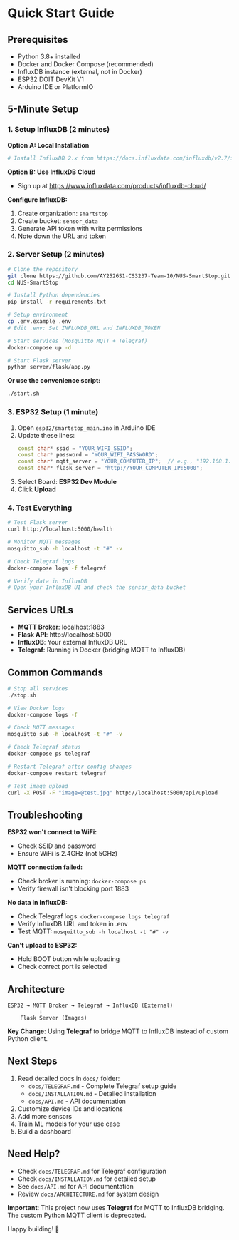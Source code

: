 # Quick Start Guide

## Prerequisites
- Python 3.8+ installed
- Docker and Docker Compose (recommended)
- InfluxDB instance (external, not in Docker)
- ESP32 DOIT DevKit V1
- Arduino IDE or PlatformIO

## 5-Minute Setup

### 1. Setup InfluxDB (2 minutes)

**Option A: Local Installation**
```bash
# Install InfluxDB 2.x from https://docs.influxdata.com/influxdb/v2.7/install/
```

**Option B: Use InfluxDB Cloud**
- Sign up at https://www.influxdata.com/products/influxdb-cloud/

**Configure InfluxDB:**
1. Create organization: `smartstop`
2. Create bucket: `sensor_data`
3. Generate API token with write permissions
4. Note down the URL and token

### 2. Server Setup (2 minutes)

```bash
# Clone the repository
git clone https://github.com/AY2526S1-CS3237-Team-10/NUS-SmartStop.git
cd NUS-SmartStop

# Install Python dependencies
pip install -r requirements.txt

# Setup environment
cp .env.example .env
# Edit .env: Set INFLUXDB_URL and INFLUXDB_TOKEN

# Start services (Mosquitto MQTT + Telegraf)
docker-compose up -d

# Start Flask server
python server/flask/app.py
```

**Or use the convenience script:**
```bash
./start.sh
```

### 3. ESP32 Setup (1 minute)

1. Open `esp32/smartstop_main.ino` in Arduino IDE
2. Update these lines:
   ```cpp
   const char* ssid = "YOUR_WIFI_SSID";
   const char* password = "YOUR_WIFI_PASSWORD";
   const char* mqtt_server = "YOUR_COMPUTER_IP";  // e.g., "192.168.1.100"
   const char* flask_server = "http://YOUR_COMPUTER_IP:5000";
   ```
3. Select Board: **ESP32 Dev Module**
4. Click **Upload**

### 4. Test Everything

```bash
# Test Flask server
curl http://localhost:5000/health

# Monitor MQTT messages
mosquitto_sub -h localhost -t "#" -v

# Check Telegraf logs
docker-compose logs -f telegraf

# Verify data in InfluxDB
# Open your InfluxDB UI and check the sensor_data bucket
```

## Services URLs

- **MQTT Broker**: localhost:1883
- **Flask API**: http://localhost:5000
- **InfluxDB**: Your external InfluxDB URL
- **Telegraf**: Running in Docker (bridging MQTT to InfluxDB)

## Common Commands

```bash
# Stop all services
./stop.sh

# View Docker logs
docker-compose logs -f

# Check MQTT messages
mosquitto_sub -h localhost -t "#" -v

# Check Telegraf status
docker-compose ps telegraf

# Restart Telegraf after config changes
docker-compose restart telegraf

# Test image upload
curl -X POST -F "image=@test.jpg" http://localhost:5000/api/upload
```

## Troubleshooting

**ESP32 won't connect to WiFi:**
- Check SSID and password
- Ensure WiFi is 2.4GHz (not 5GHz)

**MQTT connection failed:**
- Check broker is running: `docker-compose ps`
- Verify firewall isn't blocking port 1883

**No data in InfluxDB:**
- Check Telegraf logs: `docker-compose logs telegraf`
- Verify InfluxDB URL and token in .env
- Test MQTT: `mosquitto_sub -h localhost -t "#" -v`

**Can't upload to ESP32:**
- Hold BOOT button while uploading
- Check correct port is selected

## Architecture

```
ESP32 → MQTT Broker → Telegraf → InfluxDB (External)
          ↓
    Flask Server (Images)
```

**Key Change**: Using **Telegraf** to bridge MQTT to InfluxDB instead of custom Python client.

## Next Steps

1. Read detailed docs in `docs/` folder:
   - `docs/TELEGRAF.md` - Complete Telegraf setup guide
   - `docs/INSTALLATION.md` - Detailed installation
   - `docs/API.md` - API documentation
2. Customize device IDs and locations
3. Add more sensors
4. Train ML models for your use case
5. Build a dashboard

## Need Help?

- Check `docs/TELEGRAF.md` for Telegraf configuration
- Check `docs/INSTALLATION.md` for detailed setup
- See `docs/API.md` for API documentation
- Review `docs/ARCHITECTURE.md` for system design

**Important**: This project now uses **Telegraf** for MQTT to InfluxDB bridging. The custom Python MQTT client is deprecated.

Happy building! 🚀

